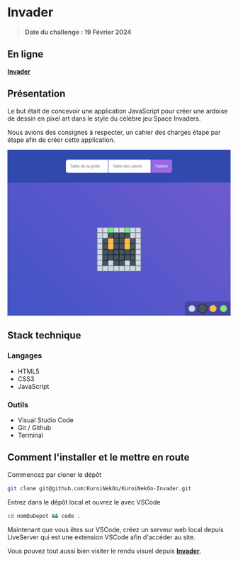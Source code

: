 # Invader

> <strong>Date du challenge : 19 Février 2024</strong>

## En ligne

<a href="https://kuroinekoo.github.io/KuroiNekOo-Invader/"><strong>Invader</strong></a>

## Présentation

Le but était de concevoir une application JavaScript pour créer une ardoise de dessin en pixel art dans le style du célèbre jeu Space Invaders.

Nous avions des consignes à respecter, un cahier des charges étape par étape afin de créer cette application.

![résultat final desktop](resultat.png)

## Stack technique

### Langages

- HTML5
- CSS3
- JavaScript

### Outils

- Visual Studio Code
- Git / Github
- Terminal

## Comment l'installer et le mettre en route

Commencez par cloner le dépôt

```bash
git clone git@github.com:KuroiNekOo/KuroiNekOo-Invader.git
```

Entrez dans le dépôt local et ouvrez le avec VSCode

```bash
cd nomDuDepot && code .
```

Maintenant que vous êtes sur VSCode, créez un serveur web local depuis LiveServer qui est une extension VSCode afin d'accéder au site.

Vous pouvez tout aussi bien visiter le rendu visuel depuis <a href="https://kuroinekoo.github.io/KuroiNekOo-Invader/"><strong>Invader</strong></a>.
